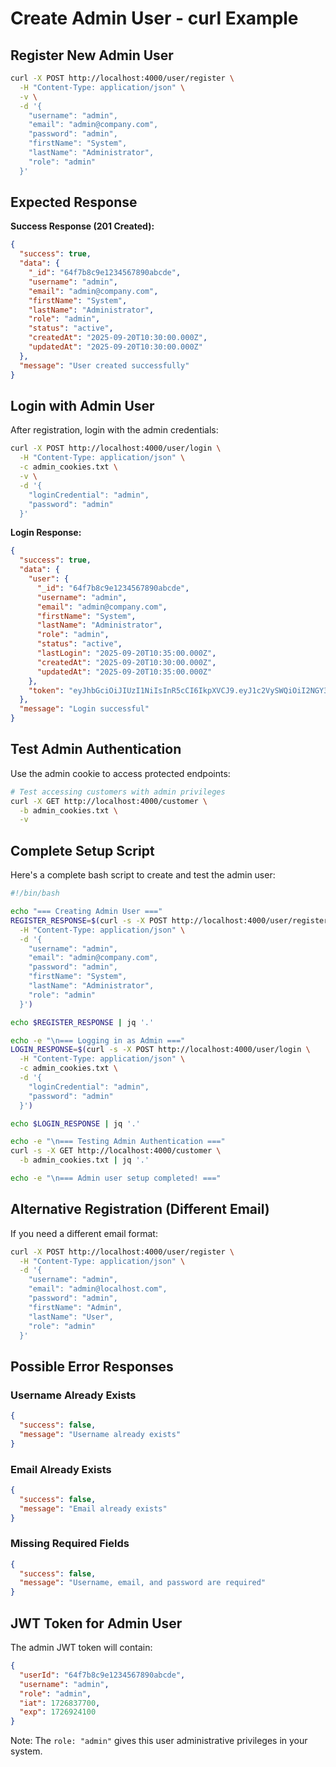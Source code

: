 # Create Admin User - curl Example

## Register New Admin User

```bash
curl -X POST http://localhost:4000/user/register \
  -H "Content-Type: application/json" \
  -v \
  -d '{
    "username": "admin",
    "email": "admin@company.com",
    "password": "admin",
    "firstName": "System",
    "lastName": "Administrator",
    "role": "admin"
  }'
```

## Expected Response

**Success Response (201 Created):**
```json
{
  "success": true,
  "data": {
    "_id": "64f7b8c9e1234567890abcde",
    "username": "admin",
    "email": "admin@company.com",
    "firstName": "System",
    "lastName": "Administrator",
    "role": "admin",
    "status": "active",
    "createdAt": "2025-09-20T10:30:00.000Z",
    "updatedAt": "2025-09-20T10:30:00.000Z"
  },
  "message": "User created successfully"
}
```

## Login with Admin User

After registration, login with the admin credentials:

```bash
curl -X POST http://localhost:4000/user/login \
  -H "Content-Type: application/json" \
  -c admin_cookies.txt \
  -v \
  -d '{
    "loginCredential": "admin",
    "password": "admin"
  }'
```

**Login Response:**
```json
{
  "success": true,
  "data": {
    "user": {
      "_id": "64f7b8c9e1234567890abcde",
      "username": "admin",
      "email": "admin@company.com",
      "firstName": "System",
      "lastName": "Administrator",
      "role": "admin",
      "status": "active",
      "lastLogin": "2025-09-20T10:35:00.000Z",
      "createdAt": "2025-09-20T10:30:00.000Z",
      "updatedAt": "2025-09-20T10:35:00.000Z"
    },
    "token": "eyJhbGciOiJIUzI1NiIsInR5cCI6IkpXVCJ9.eyJ1c2VySWQiOiI2NGY3YjhjOWUxMjM0NTY3ODkwYWJjZGUiLCJ1c2VybmFtZSI6ImFkbWluIiwicm9sZSI6ImFkbWluIiwiaWF0IjoxNzI2ODM3NzAwLCJleHAiOjE3MjY5MjQxMDB9.ABC123DEF456GHI789JKL012MNO345PQR678STU901VWX234"
  },
  "message": "Login successful"
}
```

## Test Admin Authentication

Use the admin cookie to access protected endpoints:

```bash
# Test accessing customers with admin privileges
curl -X GET http://localhost:4000/customer \
  -b admin_cookies.txt \
  -v
```

## Complete Setup Script

Here's a complete bash script to create and test the admin user:

```bash
#!/bin/bash

echo "=== Creating Admin User ==="
REGISTER_RESPONSE=$(curl -s -X POST http://localhost:4000/user/register \
  -H "Content-Type: application/json" \
  -d '{
    "username": "admin",
    "email": "admin@company.com",
    "password": "admin",
    "firstName": "System",
    "lastName": "Administrator",
    "role": "admin"
  }')

echo $REGISTER_RESPONSE | jq '.'

echo -e "\n=== Logging in as Admin ==="
LOGIN_RESPONSE=$(curl -s -X POST http://localhost:4000/user/login \
  -H "Content-Type: application/json" \
  -c admin_cookies.txt \
  -d '{
    "loginCredential": "admin",
    "password": "admin"
  }')

echo $LOGIN_RESPONSE | jq '.'

echo -e "\n=== Testing Admin Authentication ==="
curl -s -X GET http://localhost:4000/customer \
  -b admin_cookies.txt | jq '.'

echo -e "\n=== Admin user setup completed! ==="
```

## Alternative Registration (Different Email)

If you need a different email format:

```bash
curl -X POST http://localhost:4000/user/register \
  -H "Content-Type: application/json" \
  -d '{
    "username": "admin",
    "email": "admin@localhost.com",
    "password": "admin",
    "firstName": "Admin",
    "lastName": "User",
    "role": "admin"
  }'
```

## Possible Error Responses

### Username Already Exists
```json
{
  "success": false,
  "message": "Username already exists"
}
```

### Email Already Exists
```json
{
  "success": false,
  "message": "Email already exists"
}
```

### Missing Required Fields
```json
{
  "success": false,
  "message": "Username, email, and password are required"
}
```

## JWT Token for Admin User

The admin JWT token will contain:
```json
{
  "userId": "64f7b8c9e1234567890abcde",
  "username": "admin",
  "role": "admin",
  "iat": 1726837700,
  "exp": 1726924100
}
```

Note: The `role: "admin"` gives this user administrative privileges in your system.
